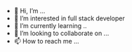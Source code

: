 - 👋 Hi, I’m ...
- 👀 I’m interested in full stack developer
- 🌱 I’m currently learning ..
- 💞️ I’m looking to collaborate on ...
- 📫 How to reach me ...

<!---
Kour-a/Kour-a is a ✨ special ✨ repository because its `README.md` (this file) appears on your GitHub profile.
You can click the Preview link to take a look at your changes.
--->
